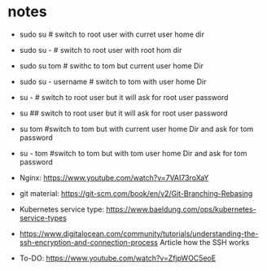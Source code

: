 # notes

 * sudo su # switch to root user with curret user home dir
 * sudo su - # switch to root user with root hom dir
 * sudo su  tom # swithc to tom but current user home Dir
 * sudo su - username # switch to tom with user home Dir
 * su - # switch to root user but it will ask for root user password
 * su ## switch to root user but it will ask for root user password
 * su tom #switch to tom but with current user home Dir  and ask for tom password
 * su - tom #switch to tom but with tom user home Dir  and ask for tom password

*  Nginx: https://www.youtube.com/watch?v=7VAI73roXaY
*  git material: https://git-scm.com/book/en/v2/Git-Branching-Rebasing
*  Kubernetes service type: https://www.baeldung.com/ops/kubernetes-service-types
*  https://www.digitalocean.com/community/tutorials/understanding-the-ssh-encryption-and-connection-process
   Article how the SSH works
*  To-DO: https://www.youtube.com/watch?v=ZfjpWOC5eoE





